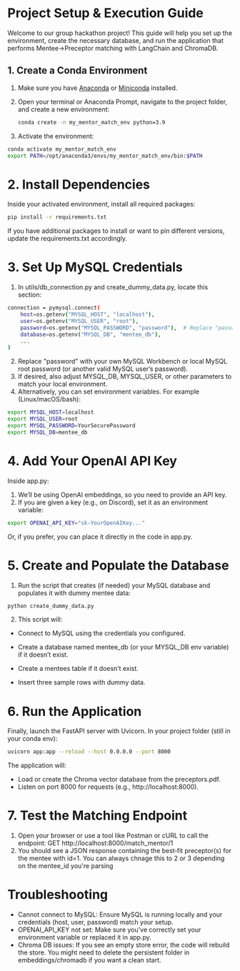 # Project Setup & Execution Guide

Welcome to our group hackathon project! This guide will help you set up the environment, create the necessary database, and run the application that performs Mentee→Preceptor matching with LangChain and ChromaDB.

## 1. Create a Conda Environment

1. Make sure you have [Anaconda](https://www.anaconda.com/products/distribution) or [Miniconda](https://docs.conda.io/en/latest/miniconda.html) installed.
2. Open your terminal or Anaconda Prompt, navigate to the project folder, and create a new environment:

   ```bash
   conda create -n my_mentor_match_env python=3.9

2. Activate the environment:

```bash
conda activate my_mentor_match_env
export PATH=/opt/anaconda3/envs/my_mentor_match_env/bin:$PATH

```
# 2. Install Dependencies

Inside your activated environment, install all required packages:
```bash
pip install -r requirements.txt
````
If you have additional packages to install or want to pin different versions, update the requirements.txt accordingly. 

# 3. Set Up MySQL Credentials

1. In utils/db_connection.py and create_dummy_data.py, locate this section:
```bash
connection = pymysql.connect(
    host=os.getenv("MYSQL_HOST", "localhost"),
    user=os.getenv("MYSQL_USER", "root"),
    password=os.getenv("MYSQL_PASSWORD", "password"),  # Replace "password"!
    database=os.getenv("MYSQL_DB", "mentee_db"),
    ...
)
```
2. Replace "password" with your own MySQL Workbench or local MySQL root password (or another valid MySQL user’s password).
3. If desired, also adjust MYSQL_DB, MYSQL_USER, or other parameters to match your local environment.
4. Alternatively, you can set environment variables. For example (Linux/macOS/bash):
```bash
export MYSQL_HOST=localhost
export MYSQL_USER=root
export MYSQL_PASSWORD=YourSecurePassword
export MYSQL_DB=mentee_db
```
# 4. Add Your OpenAI API Key
Inside app.py:
1. We’ll be using OpenAI embeddings, so you need to provide an API key.
2. If you are given a key (e.g., on Discord), set it as an environment variable:
```bash
export OPENAI_API_KEY="sk-YourOpenAIKey..."
```
Or, if you prefer, you can place it directly in the code in app.py.
# 5. Create and Populate the Database

1. Run the script that creates (if needed) your MySQL database and populates it with dummy mentee data:
```bash
python create_dummy_data.py
```
2. This script will:
* Connect to MySQL using the credentials you configured.

* Create a database named mentee_db (or your MYSQL_DB env variable) if it doesn’t exist.

* Create a mentees table if it doesn’t exist.

* Insert three sample rows with dummy data.

# 6. Run the Application

Finally, launch the FastAPI server with Uvicorn. In your project folder (still in your conda env):
```bash
uvicorn app:app --reload --host 0.0.0.0 --port 8000
```
The application will:
* Load or create the Chroma vector database from the preceptors.pdf.
* Listen on port 8000 for requests (e.g., http://localhost:8000).
# 7. Test the Matching Endpoint

1. Open your browser or use a tool like Postman or cURL to call the endpoint:
GET http://localhost:8000/match_mentor/1
2. You should see a JSON response containing the best‐fit preceptor(s) for the mentee with id=1. You can always chnage this to 2 or 3 depending on the mentee_id you're parsing

# Troubleshooting
* Cannot connect to MySQL: Ensure MySQL is running locally and your credentials (host, user, password) match your setup.
* OPENAI_API_KEY not set: Make sure you’ve correctly set your environment variable or replaced it in app.py.
* Chroma DB issues: If you see an empty store error, the code will rebuild the store. You might need to delete the persistent folder in embeddings/chromadb if you want a clean start.